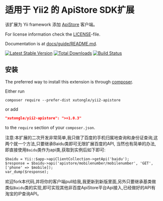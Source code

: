 适用于 Yii2 的 ApiStore SDK扩展
==============================

该扩展为 Yii framework 添加 [ApiStore](http://apistore.baidu.com/) 客户端。

For license information check the [LICENSE](LICENSE.md)-file.

Documentation is at [docs/guide/README.md](docs/guide/README.md).

[![Latest Stable Version](https://poser.pugx.org/xutongle/yii2-apistore/v/stable.png)](https://packagist.org/packages/xutongle/yii2-apistore)
[![Total Downloads](https://poser.pugx.org/xutongle/yii2-apistore/downloads.png)](https://packagist.org/packages/xutongle/yii2-apistore)
[![Build Status](https://travis-ci.org/xutongle/yii2-apistore.svg?branch=master)](https://travis-ci.org/xutongle/yii2-apistore)

安装
------------

The preferred way to install this extension is through [composer](http://getcomposer.org/download/).

Either run

```
composer require --prefer-dist xutongle/yii2-apistore
```

or add

```json
"xutongle/yii2-apistore": ">=1.0.3"
```

to the `require` section of your `composer.json`.

注意:本扩展的二次开发非常简单,我只做了百度的手机归属地查询和身份证查询,这两个就一个方法,只要继承Baidu类即可无限扩展百度的API,
当然也有简单的办法,即直接使用`Baidu`类作为api类,获取到实例后如下即可:
````
$baidu = Yii::$app->apiClientCollection->getApi('baidu');
$response = $baidu->api('apistore/mobilenumber/mobilenumber', 'GET', ['phone' => $mobile]);
var_dump($response);
````
欢迎fork本代码,并将你的客户端pull给我,我更新到新版里面,另外只要继承基类做类似`Baidu`类的实现,即可实现其他非百度ApiStore平台Api接入,已经做好的API有淘宝的IP查询API。
